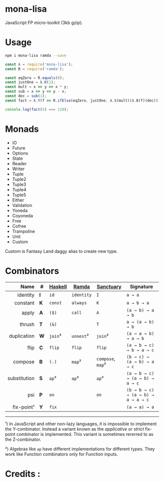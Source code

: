 # mona-lisa

JavaScript FP micro-toolkit (3kb gzip).

# Usage

```sh
npm i mona-lisa ramda --save
```

```js
const λ = require('mona-lisa');
const R = require('ramda');

const eqZero = R.equals(0);
const justOne = λ.K(1);
const mult = x => y => x * y;
const sub = x => y => y - x;
const dec = sub(1);
const fact = λ.Y(f => R.ifElse(eqZero, justOne, λ.S(mult)(λ.B(f)(dec))));

console.log(fact(5) === 120);
```

# Monads

- IO
- Future
- Options
- State
- Reader
- Writer
- Tuple
- Tuple2
- Tuple3
- Tuple4
- Tuple5
- Either
- Validation
- Yoneda
- Coyoneda
- Free
- Cofree
- Trampoline
- Unit
- Custom

Custom is Fantasy Land daggy alias to create new type.

# Combinators

Name         | #     | [Haskell][] | [Ramda][]          | [Sanctuary][]          | Signature
------------:|-------|-------------|--------------------|------------------------|----------
identity     | **I** | `id`        | `identity`         | `I`                    | `a → a`
constant     | **K** | `const`     | `always`           | `K`                    | `a → b → a`
apply        | **A** | `($)`       | `call`             | `A`                    | `(a → b) → a → b`
thrush       | **T** | `(&)`       |                    | `T`                    | `a → (a → b) → b`
duplication  | **W** | `join`²     | `unnest`²          | `join`²                | `(a → a → b) → a → b`
flip         | **C** | `flip`      | `flip`             | `flip`                 | `(a → b → c) → b → a → c`
compose      | **B** | `(.)`       | `map`²             | `compose`, `map`²      | `(b → c) → (a → b) → a → c`
substitution | **S** | `ap`²       | `ap`²              | `ap`²                  | `(a → b → c) → (a → b) → a → c`
psi          | **P** | `on`        |                    | `on`                   | `(b → b → c) → (a → b) → a → a → c`
fix-point¹   | **Y** | `fix`       |                    |                        | `(a → a) → a`

-----

¹) In JavaScript and other non-lazy languages, it is impossible to implement the
  Y-combinator. Instead a variant known as the *applicative* or *strict*
  fix-point combinator is implemented. This variant is sometimes rererred to as
  the Z-combinator.

²) Algebras like `ap` have different implementations for different types.
  They work like Function combinators only for Function inputs.

[Haskell]: https://www.haskell.org/
[Ramda]: http://ramdajs.com/
[Sanctuary]: http://sanctuary.js.org/#combinator

# Credits :

[Avaq]: https://github.com/Avaq
[DrBoolean]: https://github.com/DrBoolean
[FantasyLand]: https://github.com/fantasyland
